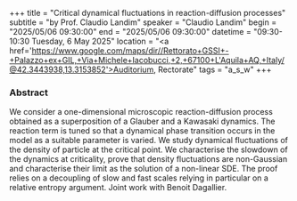 +++
title = "Critical dynamical fluctuations in reaction-diffusion processes"
subtitle = "by Prof. Claudio Landim"
speaker = "Claudio Landim"
begin = "2025/05/06  09:30:00"
end = "2025/05/06  09:30:00"
datetime = "09:30-10:30 Tuesday, 6 May 2025"
location = "<a href='https://www.google.com/maps/dir//Rettorato+GSSI+-+Palazzo+ex+GIL,+Via+Michele+Iacobucci,+2,+67100+L'Aquila+AQ,+Italy/@42.3443938,13.3153852'>Auditorium, Rectorate</a>"
tags = "a_s_w"
+++

### Abstract
We consider a one-dimensional microscopic reaction-diffusion process obtained as a superposition of a Glauber and a Kawasaki dynamics. The reaction term is tuned so that a dynamical phase transition occurs in the model as a suitable parameter is varied. We study dynamical fluctuations of the density of particle at the critical point. We characterise the slowdown of the dynamics at criticality, prove that density fluctuations are non-Gaussian and characterise their limit as the solution of a non-linear SDE. The proof relies on a decoupling of slow and fast scales relying in particular on a relative entropy argument. Joint work with Benoit Dagallier.
